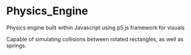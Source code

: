 # Physics_Engine
Physics engine built within Javascript using p5.js framework for visuals

Capable of simulating collisions between rotated rectangles, as well as springs.
